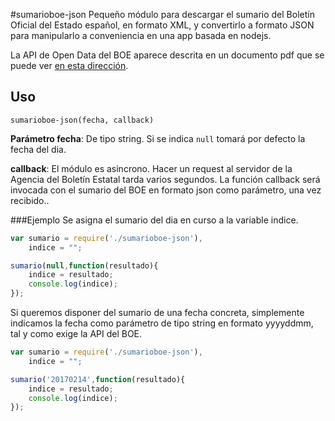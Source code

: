#sumarioboe-json
Pequeño módulo para descargar el sumario del Boletín Oficial del Estado español, en formato XML, y convertirlo a formato JSON para manipularlo a conveniencia en una app basada en nodejs.

La API de Open Data del BOE aparece descrita en un documento pdf que se puede ver [en esta dirección](http://boe.es/datosabiertos/documentos/SumariosBOE_v_1_0.pdf).
## Uso
`sumarioboe-json(fecha, callback)`

**Parámetro fecha**: De tipo string. Si se indica `null` tomará por defecto la fecha del dia.

**callback**: El módulo es asincrono. Hacer un request al servidor de la Agencia del Boletín Estatal tarda varios segundos. La función callback será invocada con el sumario del BOE en formato json como parámetro, una vez recibido.. 

###Ejemplo
Se asigna el sumario del dia en curso a la variable indice.
```javascript
var sumario = require('./sumarioboe-json'),
    indice = "";

sumario(null,function(resultado){
    indice = resultado;
    console.log(indice);
});
```
Si queremos disponer del sumario de una fecha concreta, simplemente indicamos la fecha como parámetro de tipo string en formato yyyyddmm, tal y como exige la API del BOE.
```javascript
var sumario = require('./sumarioboe-json'),
    indice = "";

sumario('20170214',function(resultado){
    indice = resultado;
    console.log(indice);
});
```

